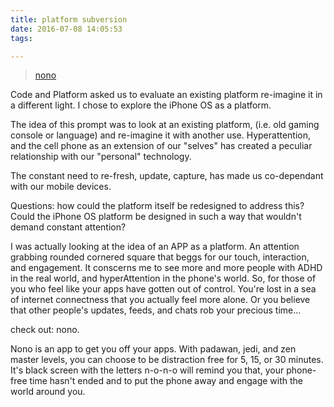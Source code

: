 ```yaml
---
title: platform subversion
date: 2016-07-08 14:05:53
tags:

---
```

<blockquote class="imgur-embed-pub" lang="en" data-id="a/Jm7XZ"><a href="//imgur.com/a/Jm7XZ">nono</a></blockquote><script async src="//s.imgur.com/min/embed.js" charset="utf-8"></script>

Code and Platform asked us to evaluate an existing platform re-imagine it in a different light.  I chose to explore the iPhone OS as a platform.  

The idea of this prompt was to look at an existing platform, (i.e. old gaming console or language) and re-imagine it with another use. Hyperattention, and the cell phone as an extension of our "selves" has created a peculiar relationship with our "personal" technology. 

The constant need to re-fresh, update, capture, has made us co-dependant with our mobile devices.  
 
Questions: how could the platform itself be redesigned to address this?  Could the iPhone OS platform be designed in such a way that wouldn't demand constant attention?

I was actually looking at the idea of an APP as a platform.  An attention grabbing rounded cornered square that beggs for our touch, interaction, and engagement.  It conscerns me to see more and more people with ADHD in the real world, and hyperAttention in the phone's world.  So, for those of you who feel like your apps have gotten out of control.  You're lost in a sea of internet connectness that you actually feel more alone.  Or you believe that other people's updates, feeds, and chats rob your precious time...

check out: nono.

Nono is an app to get you off your apps.  With padawan, jedi, and zen master levels, you can choose to be distraction free for 5, 15, or 30 minutes.  It's black screen with the letters n-o-n-o will remind you that, your phone-free time hasn't ended and to put the phone away and engage with the world around you. 

